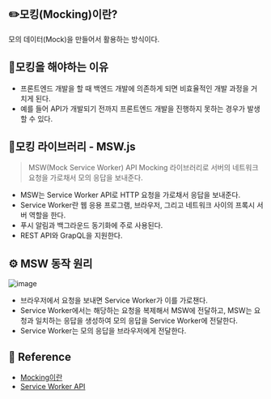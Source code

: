 ## ✏️모킹(Mocking)이란?
모의 데이터(Mock)을 만들어서 활용하는 방식이다.

## 🤔모킹을 해야하는 이유
- 프론트엔드 개발을 할 때 백엔드 개발에 의존하게 되면 비효율적인 개발 과정을 거치게 된다.
- 예를 들어 API가 개발되기 전까지 프론트엔드 개발을 진행하지 못하는 경우가 발생할 수 있다.

## 🔔모킹 라이브러리 - MSW.js
> MSW(Mock Service Worker)
> API Mocking 라이브러리로 서버의 네트워크 요청을 가로채서 모의 응답을 보내준다.
- MSW는 Service Worker API로 HTTP 요청을 가로채서 응답을 보내준다.
- Service Worker란 웹 응용 프로그램, 브라우저, 그리고 네트워크 사이의 프록시 서버 역할을 한다.
- 푸시 알림과 백그라운드 동기화에 주로 사용된다.
- REST API와 GrapQL을 지원한다.

## ⚙️ MSW 동작 원리
![image](https://user-images.githubusercontent.com/51310674/202366658-1b66e659-5f2d-4d26-9d4e-0d662e0e6d60.png)
- 브라우저에서 요청을 보내면 Service Worker가 이를 가로챈다.
- Service Worker에서는 해당하는 요청을 복제해서 MSW에 전달하고, MSW는 요청과 일치하는 응답을 생성하여 모의 응답을 Service Worker에 전달한다.
- Service Worker는 모의 응답을 브라우저에게 전달한다.

## 🔗 Reference
- [Mocking이란](https://tech.kakao.com/2021/09/29/mocking-fe/)
- [Service Worker API](https://developer.mozilla.org/ko/docs/Web/API/Service_Worker_API)
